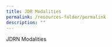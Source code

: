 ```yaml
---
title: JDR Modalities
permalink: /resources-folder/permalink
description: ""
---
```




JDRN Modalities